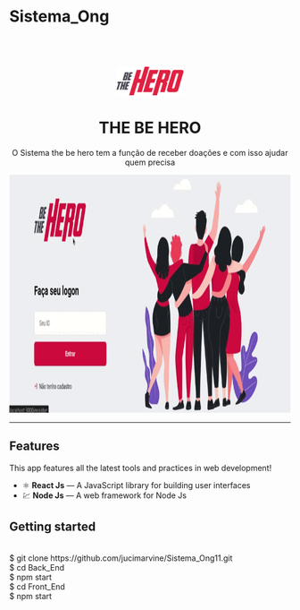 # Sistema_Ong

<h1 align="center">
<br>
  <img src="https://github.com/jucimarvine/Sistema_Ong11/blob/master/Front_End/src/assets/logo.svg" alt="THE BE HERO" width="120">
<br>
<br>
THE BE HERO
</h1>

<p align="center">O Sistema the be hero tem a função de receber doações e com isso ajudar quem precisa</p>

[//]: # (Add your gifs/images here:)
<div>
  <img src="https://github.com/jucimarvine/Sistema_Ong11/blob/master/Front_End/src/assets/ProjetoONG.gif" height="425">
</div>

<hr />

## Features
[//]: # (Add the features of your project here:)
This app features all the latest tools and practices in web development!

- ⚛️ **React Js** — A JavaScript library for building user interfaces
- 💹 **Node Js** — A web framework for Node Js

## Getting started
<br>
$ git clone https://github.com/jucimarvine/Sistema_Ong11.git
<br>
$ cd Back_End
<br>
$ npm start
<br>
$ cd Front_End
<br>
$ npm start
<br>


